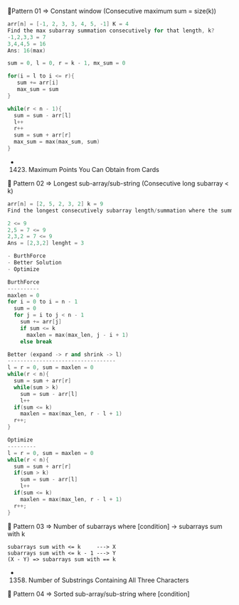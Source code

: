 🔴Pattern 01 => Constant window (Consecutive maximum sum = size(k))   

```c++
arr[n] = [-1, 2, 3, 3, 4, 5, -1] K = 4
Find the max subarray summation consecutively for that length, k?
-1,2,3,3 = 7
3,4,4,5 = 16
Ans: 16(max)
```
```c++
sum = 0, l = 0, r = k - 1, mx_sum = 0

for(i = l to i <= r){
   sum += arr[i]
   max_sum = sum
}

while(r < n - 1){
  sum = sum - arr[l]
  l++
  r++
  sum = sum + arr[r]
  max_sum = max(max_sum, sum)
}
```

- 1423. Maximum Points You Can Obtain from Cards
  
🔴 Pattern 02 => Longest sub-array/sub-string (Consecutive long subarray < k)   

```c++
arr[n] = [2, 5, 2, 3, 2] k = 9
Find the longest consecutively subarray length/summation where the summation is lesser than <= k

2 <= 9
2,5 = 7 <= 9
2,3,2 = 7 <= 9
Ans = [2,3,2] lenght = 3

- BurthForce
- Better Solution
- Optimize 
```

```c++
BurthForce
----------
maxlen = 0
for i = 0 to i = n - 1
  sum = 0
  for j = i to j < n - 1
    sum += arr[j]
    if sum <= k 
      maxlen = max(max_len, j - i + 1)
    else break
```

```c++
Better (expand -> r and shrink -> l)
----------------------------------
l = r = 0, sum = maxlen = 0
while(r < n){
  sum = sum + arr[r]
  while(sum > k)
    sum = sum - arr[l]
    l++
  if(sum <= k)
    maxlen = max(max_len, r - l + 1)
  r++;
}
```

```c++
Optimize 
---------
l = r = 0, sum = maxlen = 0
while(r < n){
  sum = sum + arr[r]
  if(sum > k)
    sum = sum - arr[l]
    l++
  if(sum <= k)
    maxlen = max(max_len, r - l + 1)
  r++;
}
```

🔴 Pattern 03 => Number of subarrays where [condition] -> subarrays sum with k

```
subarrays sum with <= k     ---> X
subarrays sum with <= k - 1 ---> Y
(X - Y) => subarrays sum with == k
```

- 1358. Number of Substrings Containing All Three Characters
        
🔴 Pattern 04 => Sorted sub-array/sub-string where [condition]
